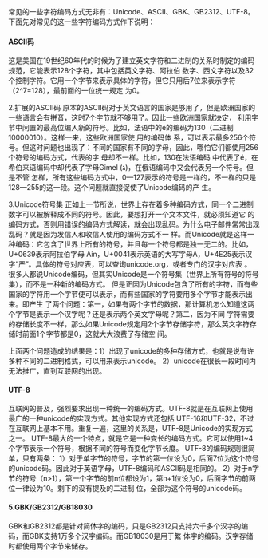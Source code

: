 常见的⼀些字符编码⽅式⽆⾮有：Unicode、ASCII、GBK、GB2312、UTF-8。下⾯先对常见的这⼀些字符编码⽅式作下说明：


#### ASCII码
这是美国在19世纪60年代的时候为了建⽴英⽂字符和⼆进制的关系时制定的编码规范，它能表⽰128个字符，其中包括英⽂字符、阿拉伯
数字、西⽂字符以及32个控制字符。它⽤⼀个字节来表⽰具体的字符，但它只⽤后7位来表⽰字符（2^7=128），最前⾯的⼀位统⼀规定
为0。


2.扩展的ASCII码
原本的ASCII码对于英⽂语⾔的国家是够⽤了，但是欧洲国家的⼀些语⾔会有拼⾳，这时7个字节就不够⽤了。因此⼀些欧洲国家就决定，
利⽤字节中闲置的最⾼位编⼊新的符号。⽐如，法语中的é的编码为130（⼆进制10000010）。这样⼀来，这些欧洲国家使 ⽤的编码体
系，可以表⽰最多256个符号。但这时问题也出现了：不同的国家有不同的字母，因此，哪怕它们都使⽤256个符号的编码⽅式，代表的字
母却不⼀样。⽐如，130在法语编码 中代表了é，在希伯来语编码中却代表了字母Gimel (ג)，在俄语编码中⼜会代表另⼀个符号。但是不管
怎样，所有这些编码⽅式中，0—127表⽰的符号是⼀样的，不⼀样的只是128—255的这⼀段。这个问题就直接促使了Unicode编码的产
⽣。

3.Unicode符号集
正如上⼀节所说，世界上存在着多种编码⽅式，同⼀个⼆进制数字可以被解释成不同的符号。因此，要想打开⼀个⽂本⽂件，就必须知道它
的编码⽅式，否则⽤错误的编码⽅式解读，就会出现乱码。为什么电⼦邮件常常出现乱码？就是因为发信⼈和收信⼈使⽤的编码⽅式不⼀
样。⽽Unicode就是这样⼀种编码：它包含了世界上所有的符号，并且每⼀个符号都是独⼀⽆⼆的。⽐如，U+0639表⽰阿拉伯字母
Ain，U+0041表⽰英语的⼤写字母A，U+4E25表⽰汉字“严”。具体的符号对应表，可以查询unicode.org，或者专门的汉字对应表 。
很多⼈都说Unicode编码，但其实Unicode是⼀个符号集（世界上所有符号的符号集），⽽不是⼀种新的编码⽅式。
但是正因为Unicode包含了所有的字符，⽽有些国家的字符⽤⼀个字节便可以表⽰，⽽有些国家的字符要⽤多个字节才能表⽰出来。即产⽣
了两个问题：第⼀，如果有两个字节的数据，那计算机怎么知道这两个字节是表⽰⼀个汉字呢？还是表⽰两个英⽂字母呢？第⼆，因为不同
字符需要的存储长度不⼀样，那么如果Unicode规定⽤2个字节存储字符，那么英⽂字符存储时前⾯1个字节都是0，这就⼤⼤浪费了存储空
间。

上⾯两个问题造成的结果是：1）出现了unicode的多种存储⽅式，也就是说有许多种不同的⼆进制格式，可以⽤来表⽰unicode。
2）unicode在很长⼀段时间内⽆法推⼴，直到互联⽹的出现。


#### UTF-8
互联⽹的普及，强烈要求出现⼀种统⼀的编码⽅式。UTF-8就是在互联⽹上使⽤最⼴的⼀种unicode的实现⽅式。其他实现⽅式还包括
UTF-16和UTF-32，不过在互联⽹上基本不⽤。重复⼀遍，这⾥的关系是，UTF-8是Unicode的实现⽅式之⼀。
UTF-8最⼤的⼀个特点，就是它是⼀种变长的编码⽅式。它可以使⽤1~4个字节表⽰⼀个符号，根据不同的符号⽽变化字节长度。
UTF-8的编码规则很简单，只有两条：
1）对于单字节的符号，字节的第⼀位设为0，后⾯7位为这个符号的unicode码。因此对于英语字母，UTF-8编码和ASCII码是相同的。
2）对于n字节的符号（n>1），第⼀个字节的前n位都设为1，第n+1位设为0，后⾯字节的前两位⼀律设为10。剩下的没有提及的⼆进制
位，全部为这个符号的unicode码。

#### 5.GBK/GB2312/GB18030
GBK和GB2312都是针对简体字的编码，只是GB2312只⽀持六千多个汉字的编码，⽽GBK⽀持1万多个汉字编码。⽽GB18030是⽤于繁
体字的编码。汉字存储时都使⽤两个字节来储存。

